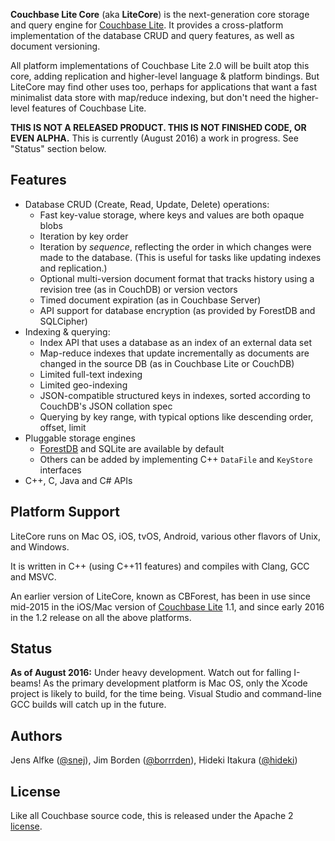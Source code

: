 **Couchbase Lite Core** (aka **LiteCore**) is the next-generation core storage and query engine for [Couchbase Lite][CBL]. It provides a cross-platform implementation of the database CRUD and query features, as well as document versioning.

All platform implementations of Couchbase Lite 2.0 will be built atop this core, adding replication and higher-level language & platform bindings. But LiteCore may find other uses too, perhaps for applications that want a fast minimalist data store with map/reduce indexing, but don't need the higher-level features of Couchbase Lite.

**THIS IS NOT A RELEASED PRODUCT. THIS IS NOT FINISHED CODE, OR EVEN ALPHA.** This is currently (August 2016) a work in progress. See "Status" section below.

## Features

* Database CRUD (Create, Read, Update, Delete) operations:
    * Fast key-value storage, where keys and values are both opaque blobs
    * Iteration by key order
    * Iteration by _sequence_, reflecting the order in which changes were made to the database. (This is useful for tasks like updating indexes and replication.)
    * Optional multi-version document format that tracks history using a revision tree (as in CouchDB) or version vectors
    * Timed document expiration (as in Couchbase Server)
    * API support for database encryption (as provided by ForestDB and SQLCipher)
* Indexing & querying:
    * Index API that uses a database as an index of an external data set
    * Map-reduce indexes that update incrementally as documents are changed in the source DB (as in Couchbase Lite or CouchDB)
    * Limited full-text indexing
    * Limited geo-indexing
    * JSON-compatible structured keys in indexes, sorted according to CouchDB's JSON collation spec
    * Querying by key range, with typical options like descending order, offset, limit
* Pluggable storage engines
    * [ForestDB][FDB] and SQLite are available by default
    * Others can be added by implementing C++ `DataFile` and `KeyStore` interfaces
* C++, C, Java and C# APIs

## Platform Support

LiteCore runs on Mac OS, iOS, tvOS, Android, various other flavors of Unix, and Windows.

It is written in C++ (using C++11 features) and compiles with Clang, GCC and MSVC.

An earlier version of LiteCore, known as CBForest, has been in use since mid-2015 in the iOS/Mac version of [Couchbase Lite][CBL] 1.1, and since early 2016 in the 1.2 release on all the above platforms.

## Status

**As of August 2016:** Under heavy development. Watch out for falling I-beams! As the primary development platform is Mac OS, only the Xcode project is likely to build, for the time being. Visual Studio and command-line GCC builds will catch up in the future.

## Authors

Jens Alfke ([@snej](https://github.com/snej)), Jim Borden ([@borrrden](https://github.com/borrrden)), Hideki Itakura ([@hideki](https://github.com/hideki))

## License

Like all Couchbase source code, this is released under the Apache 2 [license](LICENSE).

[FDB]: https://github.com/couchbase/forestdb
[CBL]: http://www.couchbase.com/nosql-databases/couchbase-mobile
